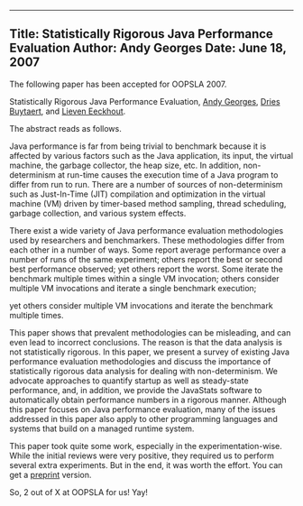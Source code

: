-----
Title:  Statistically Rigorous Java Performance Evaluation
Author: Andy Georges
Date: June 18, 2007
----







The following paper has been accepted for OOPSLA 2007.


Statistically Rigorous Java Performance Evaluation, [Andy
Georges](http://itkovian.net/), [Dries Buytaert](http://buytaert.net/),
and [Lieven Eeckhout](http://www.elis.ugent.be/~leeckhou).


The abstract reads as follows.


Java performance is far from being trivial to benchmark because it is
affected by various factors such as the Java application, its input, the
virtual machine, the garbage collector, the heap size, etc. In addition,
non-determinism at run-time causes the execution time of a Java program
to differ from run to run. There are a number of sources of
non-determinism such as Just-In-Time (JIT) compilation and optimization
in the virtual machine (VM) driven by timer-based method sampling,
thread scheduling, garbage collection, and various system effects.


There exist a wide variety of Java performance evaluation methodologies
used by researchers and benchmarkers. These methodologies differ from
each other in a number of ways. Some report average performance over a
number of runs of the same experiment; others report the best or second
best performance observed; yet others report the worst. Some iterate the
benchmark multiple times within a single VM invocation; others consider
multiple VM invocations and iterate a single benchmark execution;


yet others consider multiple VM invocations and iterate the benchmark
multiple times.


This paper shows that prevalent methodologies can be misleading, and can
even lead to incorrect conclusions. The reason is that the data analysis
is not statistically rigorous. In this paper, we present a survey of
existing Java performance evaluation methodologies and discuss the
importance of statistically rigorous data analysis for dealing with
non-determinism. We advocate approaches to quantify startup as well as
steady-state performance, and, in addition, we provide the JavaStats
software to automatically obtain performance numbers in a rigorous
manner. Although this paper focuses on Java performance evaluation, many
of the issues addressed in this paper also apply to other programming
languages and systems that build on a managed runtime system.


This paper took quite some work, especially in the experimentation-wise.
While the initial reviews were very positive, they required us to
perform several extra experiments. But in the end, it was worth the
effort. You can get a
[preprint](http://itkovian.net/base/files/papers/oopsla2007-georges-preprint.pdf)
version.


So, 2 out of X at OOPSLA for us! Yay!




